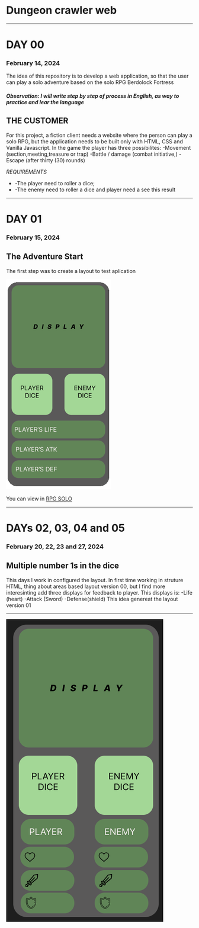 # Dungeon crawler web
<hr>

# **DAY 00**    <h3> February 14, 2024 </h3>

The idea of ​​this repository is to develop a web application, so that the user can play a solo adventure based on the solo RPG Berdolock Fortress

##### **Observation: I will write step by step of process in English, as way to practice and lear the language**

## THE CUSTOMER
For this project, a fiction client needs a website where the person can play a solo RPG, but the application needs to be built only with HTML, CSS and Vanilla Javascript.
In the game the player has three possibilites:
  -Movement (section,meeting,treasure or trap)
  -Battle / damage (combat initiative,)
  -Escape (after thirty (30) rounds)

*REQUIREMENTS*
<ul>
  <li>-The player need to roller a dice;
</li>
  <li>-The enemy need to roller a dice and player need a see this result
</li>
</ul>

<hr>

# **DAY 01** 
  <h3>February 15, 2024</h3>
  
  ## The Adventure Start

  The first step was to create  a layout  to test aplication 

  ![Layout version 00, created for deploy test ](./imagens/layout_v00.png)

  You can view in [RPG SOLO](https://gabrielsabreu.github.io/rpg.solo/)

<hr>

# **DAYs 02, 03, 04 and 05**
  <h3>February 20, 22, 23 and 27, 2024</h3>
  
  ## Multiple number 1s in the dice

  This days I work in configured the layout.
  In first time working in struture HTML, thing about areas based layout version 00, but I find more interesinting add three displays for feedback to player.
  This displays is:
   -Life   (heart)
   -Attack (Sword)
   -Defense(shield) 
   This idea genereat the layout version 01
   <hr>
   
   ![Layout version 01](./imagens/layout_v01.png)



